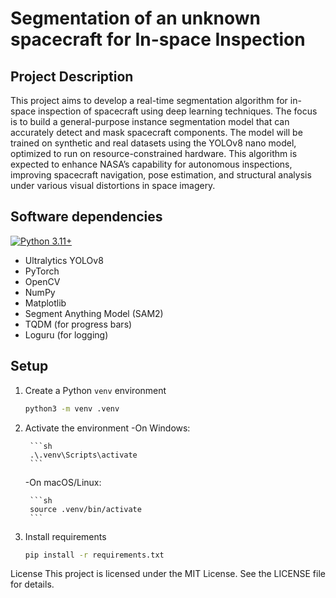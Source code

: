 
# Segmentation of an unknown spacecraft for In-space Inspection

## Project Description
This project aims to develop a real-time segmentation algorithm for in-space inspection of spacecraft using deep learning techniques. The focus is to build a general-purpose instance segmentation model that can accurately detect and mask spacecraft components. The model will be trained on synthetic and real datasets using the YOLOv8 nano model, optimized to run on resource-constrained hardware. This algorithm is expected to enhance NASA’s capability for autonomous inspections, improving spacecraft navigation, pose estimation, and structural analysis under various visual distortions in space imagery.


## Software dependencies
[![Python 3.11+](https://img.shields.io/badge/python-3.11-blue.svg)](https://www.python.org/downloads/release/python-311/)
- Ultralytics YOLOv8
- PyTorch
- OpenCV
- NumPy
- Matplotlib
- Segment Anything Model (SAM2)
- TQDM (for progress bars)
- Loguru (for logging)

## Setup

1. Create a Python `venv` environment

    ```sh
    python3 -m venv .venv
    ```

2. Activate the environment
   -On Windows:
   
        ```sh
        .\.venv\Scripts\activate
        ```
    -On macOS/Linux:
   
        ```sh
        source .venv/bin/activate
        ```

4. Install requirements

    ```sh
    pip install -r requirements.txt
    ```

License
This project is licensed under the MIT License. See the LICENSE file for details.

